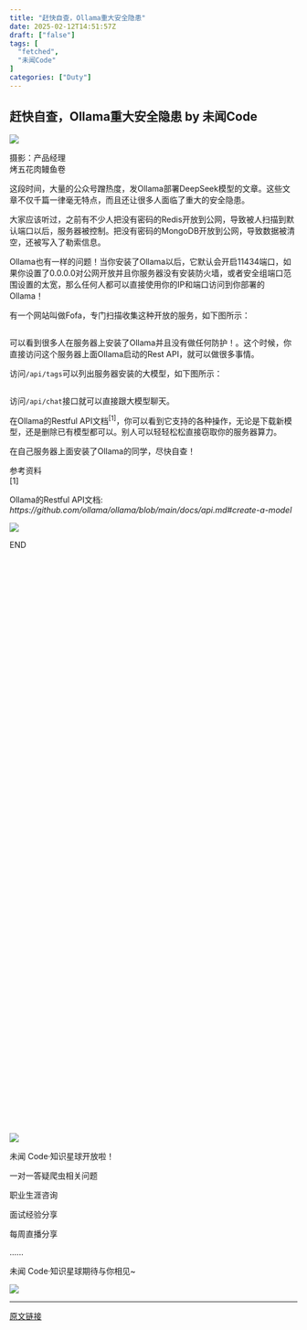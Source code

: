 ```yaml
---
title: "赶快自查，Ollama重大安全隐患"
date: 2025-02-12T14:51:57Z
draft: ["false"]
tags: [
  "fetched",
  "未闻Code"
]
categories: ["Duty"]
---
```

赶快自查，Ollama重大安全隐患 by 未闻Code
------
<div><section data-tool="mdnice编辑器" data-website="https://www.mdnice.com"><p><img data-ratio="0.6953125" data-s="300,640" data-src="https://mmbiz.qpic.cn/mmbiz_jpg/ohoo1dCmvqf7grcAGVIsDpXN5hice1ccoMtI8uhubdkwwqwlYibC6FIYNic7GM7iaH1rCIEB2SgmUDrHeGO26wMzUg/640?wx_fmt=jpeg" data-type="jpeg" data-w="1280" src="https://mmbiz.qpic.cn/mmbiz_jpg/ohoo1dCmvqf7grcAGVIsDpXN5hice1ccoMtI8uhubdkwwqwlYibC6FIYNic7GM7iaH1rCIEB2SgmUDrHeGO26wMzUg/640?wx_fmt=jpeg"></p><section><span>摄影：产品经理</span></section><section><span>烤五花肉鳗鱼卷</span></section><p data-tool="mdnice编辑器">这段时间，大量的公众号蹭热度，发Ollama部署DeepSeek模型的文章。这些文章不仅千篇一律毫无特点，而且还让很多人面临了重大的安全隐患。</p><p data-tool="mdnice编辑器">大家应该听过，之前有不少人把没有密码的Redis开放到公网，导致被人扫描到默认端口以后，服务器被控制。把没有密码的MongoDB开放到公网，导致数据被清空，还被写入了勒索信息。</p><p data-tool="mdnice编辑器">Ollama也有一样的问题！当你安装了Ollama以后，它默认会开启11434端口，如果你设置了0.0.0.0对公网开放并且你服务器没有安装防火墙，或者安全组端口范围设置的太宽，那么任何人都可以直接使用你的IP和端口访问到你部署的Ollama！</p><p data-tool="mdnice编辑器">有一个网站叫做Fofa，专门扫描收集这种开放的服务，如下图所示：</p><figure data-tool="mdnice编辑器"><img alt="" data-imgfileid="501506454" data-ratio="0.8649093904448105" data-src="https://mmbiz.qpic.cn/mmbiz_png/ohoo1dCmvqf7grcAGVIsDpXN5hice1ccoOQ7jYgj4DbCsIgTomw4UpjlMVyibPpnkp5d3PKkibWMBdcSo6FWPd2jA/640?wx_fmt=png&amp;from=appmsg" data-type="png" data-w="1214" src="https://mmbiz.qpic.cn/mmbiz_png/ohoo1dCmvqf7grcAGVIsDpXN5hice1ccoOQ7jYgj4DbCsIgTomw4UpjlMVyibPpnkp5d3PKkibWMBdcSo6FWPd2jA/640?wx_fmt=png&amp;from=appmsg"></figure><p data-tool="mdnice编辑器">可以看到很多人在服务器上安装了Ollama并且没有做任何防护！。这个时候，你直接访问这个服务器上面Ollama启动的Rest API，就可以做很多事情。</p><p data-tool="mdnice编辑器">访问<code>/api/tags</code>可以列出服务器安装的大模型，如下图所示：</p><figure data-tool="mdnice编辑器"><img alt="" data-imgfileid="501506453" data-ratio="0.5794117647058824" data-src="https://mmbiz.qpic.cn/mmbiz_png/ohoo1dCmvqf7grcAGVIsDpXN5hice1ccoRkYOuaJoRvzaIibNRhS49N75M3hbvK0rOAH8eVVqiaKJ6MYlIpDpSUYw/640?wx_fmt=png&amp;from=appmsg" data-type="png" data-w="680" src="https://mmbiz.qpic.cn/mmbiz_png/ohoo1dCmvqf7grcAGVIsDpXN5hice1ccoRkYOuaJoRvzaIibNRhS49N75M3hbvK0rOAH8eVVqiaKJ6MYlIpDpSUYw/640?wx_fmt=png&amp;from=appmsg"></figure><p data-tool="mdnice编辑器">访问<code>/api/chat</code>接口就可以直接跟大模型聊天。</p><p data-tool="mdnice编辑器">在<span>Ollama的Restful API文档</span><sup>[1]</sup>，你可以看到它支持的各种操作，无论是下载新模型，还是删除已有模型都可以。别人可以轻轻松松直接窃取你的服务器算力。</p><p data-tool="mdnice编辑器">在自己服务器上面安装了Ollama的同学，尽快自查！</p><section data-tool="mdnice编辑器"><span>参考资料</span></section><section data-tool="mdnice编辑器"><span><span>[1]</span><p>Ollama的Restful API文档: <em>https://github.com/ollama/ollama/blob/main/docs/api.md#create-a-model</em></p></span></section></section><p data-tool="mdnice编辑器"><img data-imgfileid="501506461" data-ratio="0.562962962962963" data-src="https://mmbiz.qpic.cn/mmbiz_jpg/ohoo1dCmvqd9Jsvfk2T1Te4On5PpDd0Go7SpG0MZIp2RaYicMzbJTZvbrHKCU6P6B7QozMsrzgdxX9yEbhfdFUw/640?wx_fmt=jpeg&amp;from=appmsg" data-w="1080" src="https://mmbiz.qpic.cn/mmbiz_jpg/ohoo1dCmvqd9Jsvfk2T1Te4On5PpDd0Go7SpG0MZIp2RaYicMzbJTZvbrHKCU6P6B7QozMsrzgdxX9yEbhfdFUw/640?wx_fmt=jpeg&amp;from=appmsg"></p><section><section><section><p>END</p></section><section><section><svg viewbox="0 0 1 1"></svg></section></section></section><section><section><section><svg viewbox="0 0 1 1"></svg></section></section></section></section><section><section><img data-imgfileid="501506460" data-ratio="0.549074074074074" data-s="300,640" data-src="https://mmbiz.qpic.cn/mmbiz_jpg/ohoo1dCmvqdSDFIpppxG0Yl2ySNCUsrMtWWyfEKPSMkT2BbQtnJnjOaYzvl7tXLoP4xCLrlSJffTF6ZMsANgyw/640?wx_fmt=jpeg&amp;from=appmsg" data-type="jpeg" data-w="1080" src="https://mmbiz.qpic.cn/mmbiz_jpg/ohoo1dCmvqdSDFIpppxG0Yl2ySNCUsrMtWWyfEKPSMkT2BbQtnJnjOaYzvl7tXLoP4xCLrlSJffTF6ZMsANgyw/640?wx_fmt=jpeg&amp;from=appmsg"></section></section><section><p><span>未闻 Code·知识星球开放啦！</span></p><p>一对一答疑爬虫相关问题</p><p>职业生涯咨询</p><p>面试经验分享</p><p>每周直播分享</p><p>......</p><p>未闻 Code·知识星球期待与你相见~</p></section><section><section><section><section><img data-imgfileid="501506459" data-ratio="0.5555555555555556" data-s="300,640" data-type="gif" data-w="639" data-src="https://mmbiz.qpic.cn/mmbiz_gif/ohoo1dCmvqdSDFIpppxG0Yl2ySNCUsrMJ4Bp4xBwb0shg9pLuSWqkaFIaLEibHGS3ic2SIrw8Q8LoiaxXa89JC5wA/640?wx_fmt=gif&amp;from=appmsg" src="https://mmbiz.qpic.cn/mmbiz_gif/ohoo1dCmvqdSDFIpppxG0Yl2ySNCUsrMJ4Bp4xBwb0shg9pLuSWqkaFIaLEibHGS3ic2SIrw8Q8LoiaxXa89JC5wA/640?wx_fmt=gif&amp;from=appmsg"></section></section></section></section><p><mp-style-type data-value="3"></mp-style-type></p></div>  
<hr>
<a href="https://mp.weixin.qq.com/s/rsENKNa8WskzzlDg9_LLJg",target="_blank" rel="noopener noreferrer">原文链接</a>
